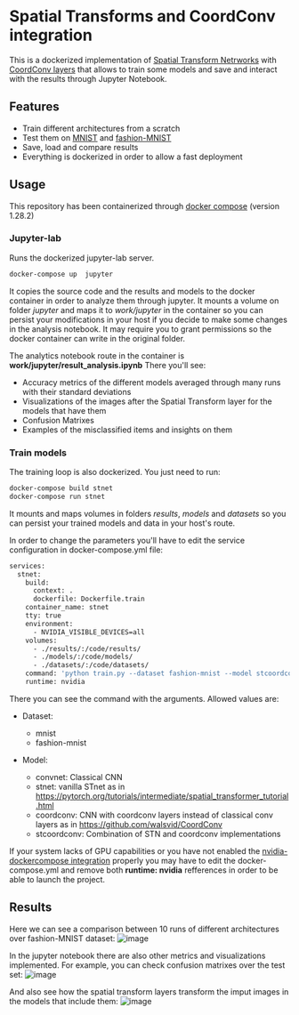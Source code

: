 # Spatial Transforms and CoordConv integration

This is a dockerized implementation of [Spatial Transform Netrworks](https://arxiv.org/abs/1506.02025) with [CoordConv layers](https://arxiv.org/abs/1807.03247) that allows to train some models and save and interact with the results through Jupyter Notebook.

## Features

- Train different architectures from a scratch
- Test them on [MNIST](http://yann.lecun.com/exdb/mnist/) and [fashion-MNIST](https://github.com/zalandoresearch/fashion-mnist)
- Save, load and compare results
- Everything is dockerized in order to allow a fast deployment


## Usage

This repository has been containerized through [docker compose](https://docs.docker.com/compose/) (version 1.28.2)

### Jupyter-lab
Runs the dockerized jupyter-lab server.

```sh
docker-compose up  jupyter
```

It copies the source code and the results and models to the docker container in order to analyze them through jupyter. It mounts a volume on folder *jupyter* and maps it to *work/jupyter* in the container so you can persist your modifications in your host if you decide to make some changes in the analysis notebook. It may require you to grant permissions so the docker container can write in the original folder.

The analytics notebook route in the container is **work/jupyter/result_analysis.ipynb**
There you'll see:
* Accuracy metrics of the different models averaged through many runs with their standard deviations
* Visualizations of the images after the Spatial Transform layer for the models that have them
* Confusion Matrixes
* Examples of the misclassified items and insights on them

### Train models
The training loop is also dockerized. You just need to run:

```sh
docker-compose build stnet
docker-compose run stnet
```

It mounts and maps volumes in folders *results*, *models* and *datasets* so you can persist your trained models and data in your host's route.

In order to change the parameters you'll have to edit the service configuration in docker-compose.yml file:

```sh
services:
  stnet:
    build:
      context: .
      dockerfile: Dockerfile.train
    container_name: stnet
    tty: true
    environment:
      - NVIDIA_VISIBLE_DEVICES=all
    volumes:
      - ./results/:/code/results/
      - ./models/:/code/models/
      - ./datasets/:/code/datasets/
    command: 'python train.py --dataset fashion-mnist --model stcoordconv --epochs 30'
    runtime: nvidia
```

There you can see the command with the arguments. Allowed values are:

* Dataset:
    * mnist
    * fashion-mnist

* Model:
    * convnet: Classical CNN 
    * stnet: vanilla STnet as in https://pytorch.org/tutorials/intermediate/spatial_transformer_tutorial.html
    * coordconv: CNN with coordconv layers instead of classical conv layers as in https://github.com/walsvid/CoordConv
    * stcoordconv: Combination of STN and coordconv implementations

If your system lacks of GPU capabilities or you have not enabled the [nvidia-dockercompose integration](https://docs.docker.com/compose/gpu-support/) properly you may have to edit the docker-compose.yml and remove both **runtime: nvidia** refferences in order to be able to launch the project. 

## Results

Here we can see a comparison between 10 runs of different architectures over fashion-MNIST dataset:
![image](https://user-images.githubusercontent.com/26325749/144834352-2ed3e471-aaf2-4d77-9d14-712db490dcf6.png)

In the jupyter notebook there are also other metrics and visualizations implemented. For example, you can check confusion matrixes over the test set:
![image](https://user-images.githubusercontent.com/26325749/144834535-54267f7c-fd9b-4554-ac20-ab94705b5d82.png)

And also see how the spatial transform layers transform the imput images in the models that include them:
![image](https://user-images.githubusercontent.com/26325749/144834651-d9e00112-cfb4-47a2-a337-2c50e6838806.png)


